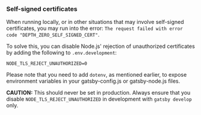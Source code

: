 ### Self-signed certificates

When running locally, or in other situations that may involve self-signed certificates, you may run into the error: `The request failed with error code "DEPTH_ZERO_SELF_SIGNED_CERT"`.

To solve this, you can disable Node.js' rejection of unauthorized certificates by adding the following to `.env.development`:

```shell
NODE_TLS_REJECT_UNAUTHORIZED=0
```

Please note that you need to add `dotenv`, as mentioned earlier, to expose environment variables in your gatsby-config.js or gatsby-node.js files.

**CAUTION:** This should never be set in production. Always ensure that you disable `NODE_TLS_REJECT_UNAUTHORIZED` in development with `gatsby develop` only.

[dotenv]: https://github.com/motdotla/dotenv
[envvars]: https://www.gatsbyjs.org/docs/environment-variables